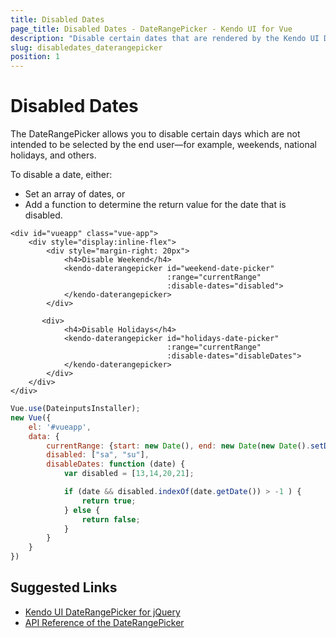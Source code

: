 ```yaml
---
title: Disabled Dates
page_title: Disabled Dates - DateRangePicker - Kendo UI for Vue
description: "Disable certain dates that are rendered by the Kendo UI DateRangePicker wrapper for Vue."
slug: disabledates_daterangepicker
position: 1
---
```


# Disabled Dates

The DateRangePicker allows you to disable certain days which are not intended to be selected by the end user&mdash;for example, weekends, national holidays, and others.

To disable a date, either:

* Set an array of dates, or
* Add a function to determine the return value for the date that is disabled.

```html-preview
<div id="vueapp" class="vue-app">
    <div style="display:inline-flex">
        <div style="margin-right: 20px">
            <h4>Disable Weekend</h4>
            <kendo-daterangepicker id="weekend-date-picker"
                                   :range="currentRange"
                                   :disable-dates="disabled">
            </kendo-daterangepicker>
        </div>

       <div>
            <h4>Disable Holidays</h4>
            <kendo-daterangepicker id="holidays-date-picker"
                                   :range="currentRange"
                                   :disable-dates="disableDates">
            </kendo-daterangepicker>
        </div>
    </div>
</div>
```
```js
Vue.use(DateinputsInstaller);
new Vue({
	el: '#vueapp',
    data: {
	    currentRange: {start: new Date(), end: new Date(new Date().setDate(new Date().getDate() + 2))},
        disabled: ["sa", "su"],
        disableDates: function (date) {
            var disabled = [13,14,20,21];

            if (date && disabled.indexOf(date.getDate()) > -1 ) {
                return true;
            } else {
                return false;
            }
        }
    }
})
```

## Suggested Links

* [Kendo UI DateRangePicker for jQuery](https://docs.telerik.com/kendo-ui/controls/editors/daterangepicker/overview)
* [API Reference of the DateRangePicker](https://docs.telerik.com/kendo-ui/api/javascript/ui/daterangepicker)
